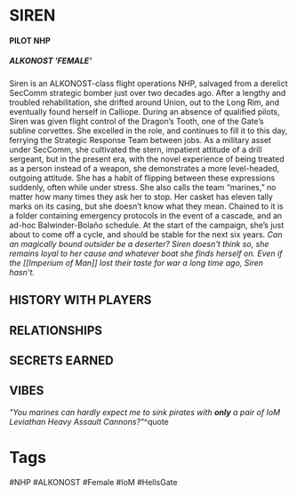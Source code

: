 # SIREN
#### PILOT NHP
##### ALKONOST 'FEMALE'
Siren is an ALKONOST-class flight operations NHP, salvaged from a derelict SecComm strategic bomber just over two decades ago. After a lengthy and troubled rehabilitation, she drifted around Union, out to the Long Rim, and eventually found herself in Calliope. During an absence of qualified pilots, Siren was given flight control of the Dragon’s Tooth, one of the Gate’s subline corvettes. She excelled in the role, and continues to fill it to this day, ferrying the Strategic Response Team between jobs. As a military asset under SecComm, she cultivated the stern, impatient attitude of a drill sergeant, but in the present era, with the novel experience of being treated as a person instead of a weapon, she demonstrates a more level-headed, outgoing attitude. She has a habit of flipping between these expressions suddenly, often while under stress. She also calls the team “marines,” no matter how many times they ask her to stop. Her casket has eleven tally marks on its casing, but she doesn’t know what they mean. Chained to it is a folder containing emergency protocols in the event of a cascade, and an ad-hoc Balwinder-Bolaño schedule. At the start of the campaign, she’s just about to come off a cycle, and should be stable for the next six years. 
*Can an magically bound outsider be a deserter? Siren doesn't think so, she remains loyal to her cause and whatever boat she finds herself on. Even if the [[Imperium of Man]] lost their taste for war a long time ago, Siren hasn't.*

## HISTORY WITH PLAYERS


## RELATIONSHIPS


## SECRETS EARNED

## VIBES
*"You marines can hardly expect me to sink pirates with **only** a pair of IoM Leviathan Heavy Assault Cannons?"*^quote

# Tags
#NHP #ALKONOST #Female #IoM #HellsGate 
